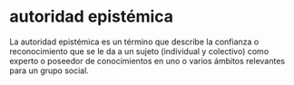 # autoridad epistémica

La autoridad epistémica es un término que describe la confianza o reconocimiento que se le da a un sujeto (individual y colectivo) como experto o poseedor de conocimientos en uno o varios ámbitos relevantes para un grupo social.
